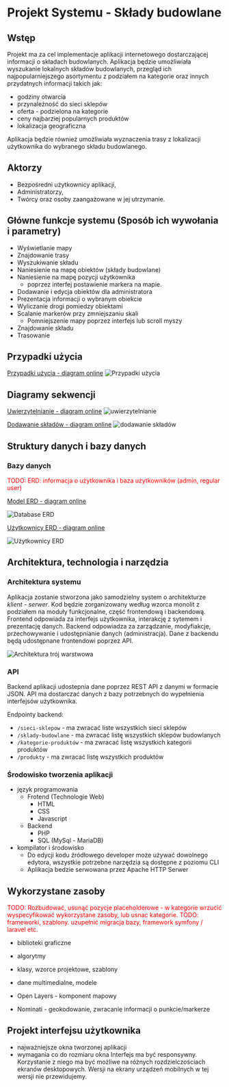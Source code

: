 # Projekt Systemu - Składy budowlane

## Wstęp

Projekt ma za cel implementacje aplikacji internetowego dostarczającej informacji o składach budowlanych. Aplikacja będzie umożliwiała wyszukanie lokalnych składów budowlanych, przegląd ich najpopularniejszego asortymentu z podziałem na kategorie oraz innych przydatnych informacji takich jak: 
- godziny otwarcia
- przynależność do sieci sklepów
- oferta - podzielona na kategorie
- ceny najbarziej popularnych produktów
- lokalizacja geograficzna

Aplikacja będzie również umożliwiała wyznaczenia trasy z lokalizacji użytkownika do wybranego składu budowlanego.


## Aktorzy

- Bezpośredni użytkownicy aplikacji,
- Administratorzy,
- Twórcy oraz osoby zaangażowane w jej utrzymanie.


## Główne funkcje systemu (Sposób ich wywołania i parametry)

- Wyświetlanie mapy
- Znajdowanie trasy
- Wyszukiwanie składu
- Naniesienie na mapę obiektów (składy budowlane)
- Naniesienie na mapę pozycji użytkownika
    - poprzez interfej postawienie markera na mapie.
- Dodawanie i edycja obiektów dla administratora
- Prezentacja informacji o wybranym obiekcie
- Wyliczanie drogi pomiedzy obiektami
- Scalanie markerów przy zmniejszaniu skali
    - Pomniejszenie mapy poprzez interfejs lub scroll myszy
- Znajdowanie składu
- Trasowanie


## Przypadki użycia

[Przypadki użycia - diagram online](https://lucid.app/lucidchart/invitations/accept/5aeeff3c-66a8-4277-9b84-76ac267686b8)
![Przypadki użycia][use-cases] 



## Diagramy sekwencji

[Uwierzytelnianie - diagram online](https://lucid.app/lucidchart/invitations/accept/8f8b7b4d-717c-455a-8884-1de739772dbf)
![uwierzytelnianie][sd-auth]

[Dodawanie składów - diagram online](https://lucid.app/lucidchart/invitations/accept/0ab9f03f-5ef8-4bf6-a1f0-a548879ab0ac)
![dodawanie składów][sd-add-asset]



## Struktury danych i bazy danych

### Bazy danych

<span style="color:red">TODO: ERD: informacja o użytkownika i baza użytkowników (admin, regular user)</span>

[Model ERD - diagram online](https://lucid.app/lucidchart/invitations/accept/b159eb18-5e39-4430-a0bb-e2351735fe51)

![Database ERD][database-erd]

[Użytkownicy ERD - diagram online](https://lucid.app/lucidchart/c521093a-395e-4a88-8700-66d41719ca26/edit?page=RiGS_3jDUBzA#?folder_id=home&browser=icon)

![Użytkownicy ERD][users-erd]



## Architektura, technologia i narzędzia

### Architektura systemu

Aplikacja zostanie stworzona jako samodzielny system o architekturze *klient - serwer*. Kod będzie zorganizowany według wzorca monolit z podziałem na moduły funkcjonalne, część frontendową i backendową. Frontend odpowiada za interfejs użytkownika, interakcję z sytemem i prezentację danych. Backend odpowiadza za zarządzanie, modyfiakcje, przechowywanie i udostępnianie danych (administracja). Dane z backendu będą udostępnane frontendowi poprzez API.

![Architektura trój warstwowa][triple-layer-arch]


### API

Backend aplikacji udostepnia dane poprzez REST API z danymi w formacie JSON.
API ma dostarczać danych z bazy potrzebnych do wypełnienia interfejsów użytkownika.

Endpointy backend:
- `/sieci-sklepow` - ma zwracać liste wszystkich sieci sklepów 
- `/sklady-budowlane` - ma zwracać listę wszystkich sklepów budowlanych
- `/kategorie-produktów` - ma zwracać listę wszystkich kategorii produktów
- `/produkty` - ma zwracać listę wszystkich produktów


### Środowisko tworzenia aplikacji

- język programowania
    - Frotend (Technologie Web)
        - HTML
        - CSS
        - Javascript
    - Backend
        - PHP
        - SQL (MySql - MariaDB)
- kompilator i środowisko
    - Do edycji kodu źródłowego developer może używać dowolnego edytora, wszystkie potrzebne narzędzia są dostępne z poziomu CLI
    - Aplikacja bedzie serwowana przez Apache HTTP Serwer


## Wykorzystane zasoby

<span style="color:red">TODO: Rozbudować, usunąć pozycje placeholderowe - w kategorie wrzucić wyspecyfikować wykorzystane zasoby, lub usnac kategorie.</span>
<span style="color:red">TODO: frameworki, szablony. uzupełnić migracja bazy, framework symfony / laravel etc.</span>

- biblioteki graficzne
- algorytmy
- klasy, wzorce projektowe, szablony
- dane multimedialne, modele

- Open Layers - komponent mapowy
- Nominati - geokodowanie, zwracanie informacji o punkcie/markerze

## Projekt interfejsu użytkownika

- najważniejsze okna tworzonej aplikacji
- wymagania co do rozmiaru okna
    Interfejs ma być responsywny. Korzystanie z niego ma być możliwe na różnych rozdzielczościach ekranów desktopowych. Wersji na ekrany urządzeń mobilnych w tej wersji nie przewidujemy.





[database-erd]: ./img/database-erd-lucidchart.png
[triple-layer-arch]: ./img/architektura-trojwarstwowa-klient-serwer.jpg
[sd-auth]: ./img/sd-auth.png
[sd-add-asset]: ./img/sd-add-asset.png
[use-cases]: ./img/use-cases.png
[users-erd]: ./img/users-erd.png
